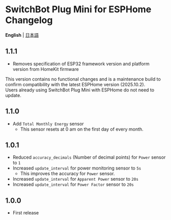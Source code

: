 # SwitchBot Plug Mini for ESPHome Changelog
**English** | [日本語](docs/CHANGELOG-ja.md)

## 1.1.1
- Removes specification of ESP32 framework version and platform version from HomeKit firmware

This version contains no functional changes and is a maintenance build to confirm compatibility with the latest ESPHome version (2025.10.2).\
Users already using SwitchBot Plug Mini with ESPHome do not need to update.

## 1.1.0
- Add `Total Monthly Energy` sensor
  - This sensor resets at 0 am on the first day of every month.

## 1.0.1
- Reduced `accuracy_decimals` (Number of decimal points) for `Power` sensor to `1`
- Increased `update_interval` for power monitoring sensor to `5s`
  - This improves the accuracy for `Power` sensor.
- Increased `update_interval` for `Apparent Power` sensor to `20s`
- Increased `update_interval` for `Power Factor` sensor to `20s`

## 1.0.0
- First release
